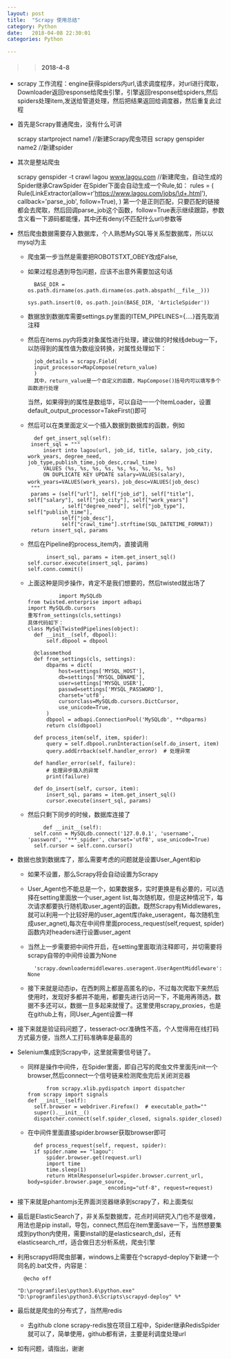 ```yaml
---
layout: post
title:  "Scrapy 使用总结"
category: Python
date:   2018-04-08 22:30:01
categories: Python

---
```

>> #### 2018-4-8
* scrapy 工作流程：engine获得spiders内url,请求调度程序，对url进行爬取，Downloader返回response给爬虫引擎，引擎返回response给spiders,然后spiders处理item,发送给管道处理，然后把结果返回给调度器，然后重复此过程
* 首先是Scrapy普通爬虫，没有什么可讲


    scrapy startproject name1 //新建Scrapy爬虫项目
    scrapy genspider name2 //新建spider
    

* 其次是整站爬虫
    
    
    scrapy genspider -t crawl lagou www.lagou.com //新建爬虫，自动生成的Spider继承CrawSpider
    在Spider下面会自动生成一个Rule,如：
        rules = (
        Rule(LinkExtractor(allow=r'https://www.lagou.com/jobs/\d+.html'), callback='parse_job', follow=True),
    )
    第一个是正则匹配，只要匹配的链接都会去爬取，然后回调parse_job这个函数，follow=True表示继续跟踪，参数含义看一下源码都能懂，其中还有deny(不匹配什么url)参数等
* 然后爬虫数据需要存入数据库，个人熟悉MySQL等关系型数据库，所以以mysql为主
    * 爬虫第一步当然是需要把ROBOTSTXT_OBEY改成False,
    * 如果过程总遇到导包问题，应该不出意外需要加这句话
    
            BASE_DIR = os.path.dirname(os.path.dirname(os.path.abspath(__file__)))

          sys.path.insert(0, os.path.join(BASE_DIR, 'ArticleSpider'))
    * 数据放到数据库需要settings.py里面的ITEM_PIPELINES={....}首先取消注释
    * 然后在items.py内将类对象属性进行处理，建议做的时候线debug一下，以防得到的属性值为数组没转换，对属性处理如下：
    
            job_details = scrapy.Field(
            input_processor=MapCompose(return_value)
            ) 
            其中，return_value是一个自定义的函数，MapCompose()括号内可以填写多个函数进行处理
        当然，如果得到的属性是数组华，可以自动一一个ItemLoader，设置default_output_processor=TakeFirst()即可
     * 然后可以在类里面定义一个插入数据到数据库的函数，例如
     
             def get_insert_sql(self):
            insert_sql = """
                insert into lagou(url, job_id, title, salary, job_city, work_years, degree_need, job_type,publish_time,job_desc,crawl_time)
                VALUES (%s, %s, %s, %s, %s, %s, %s, %s, %s)
                ON DUPLICATE KEY UPDATE salary=VALUES(salary), work_years=VALUES(work_years)，job_desc=VALUES(job_desc)
            """
            params = (self["url"], self["job_id"], self["title"], self["salary"], self["job_city"], self["work_years"]
                      , self["degree_need"], self["job_type"], self["publish_time"], 
                      self["job_desc"],
                      self["crawl_time"].strftime(SQL_DATETIME_FORMAT))
            return insert_sql, params
            
    * 然后在Pipeline的process_item内，直接调用
    
                insert_sql, params = item.get_insert_sql()
          self.cursor.execute(insert_sql, params)
          self.conn.commit()
          
    * 上面这种是同步操作，肯定不是我们想要的，然后twisted就出场了
    
                    import MySQLdb
          from twisted.enterprise import adbapi
          import MySQLdb.cursors
          重写from_settings(cls,settings)
          具体代码如下：
          class MySqlTwistedPipelines(object):
            def __init__(self, dbpool):
                self.dbpool = dbpool
        
            @classmethod
            def from_settings(cls, settings):
                dbparms = dict(
                    host=settings['MYSQL_HOST'],
                    db=settings['MYSQL_DBNAME'],
                    user=settings['MYSQL_USER'],
                    passwd=settings['MYSQL_PASSWORD'],
                    charset='utf8',
                    cursorclass=MySQLdb.cursors.DictCursor,
                    use_unicode=True,
                )
                dbpool = adbapi.ConnectionPool('MySQLdb', **dbparms)
                return cls(dbpool)
        
            def process_item(self, item, spider):
                query = self.dbpool.runInteraction(self.do_insert, item)
                query.addErrback(self.handler_error)  # 处理异常
        
            def handler_error(self, failure):
                # 处理异步插入的异常
                print(failure)
        
            def do_insert(self, cursor, item):
                insert_sql, params = item.get_insert_sql()
                cursor.execute(insert_sql, params)
    * 然后只剩下同步的时候，数据库连接了
        
               def __init__(self):
            self.conn = MySQLdb.connect('127.0.0.1', 'username', 'password', '***_spider', charset='utf8', use_unicode=True)
            self.cursor = self.conn.cursor()
            
* 数据也放到数据库了，那么需要考虑的问题就是设置User_Agent和ip
    * 如果不设置，那么Scrapy将会自动设置为Scrapy
    * User_Agent也不能总是一个，如果数据多，实时更换是有必要的，可以选择在setting里面放一个user_agent list,每次随机取，但是这种情况下，每次请求都要执行随机取user_agent的函数。既然Scrapy有Middlewares，就可以利用一个比较好用的user_agent库(fake_useragent，每次随机生成user_agnet),每次在中间件里面process_request(self,request, spider)函数内对headers进行设置user_agent

    * 当然上一步需要把中间件开启，在setting里面取消注释即可，并切需要将scrapy自带的中间件设置为None

            'scrapy.downloadermiddlewares.useragent.UserAgentMiddleware': None
        
    * 接下来就是动态ip，在西刺网上都是高匿名的ip，不过每次爬取下来然后使用时，发现好多都并不能用，都要先进行访问一下，不能用再筛选，数据不多还可以，数据一旦多起来就慢了。这里使用scrapy_proxies，也是在github上有，同User_Agent设置一样
    
* 接下来就是验证码问题了，tesseract-ocr准确性不高，个人觉得用在线打码方式最方便，当然人工打码准确率是最高的
* Selenium集成到Scrapy中，这里就需要信号链了。
    * 同样是操作中间件，在Spider里面，即自己写的爬虫文件里面先init一个browser,然后connect一个信号链来检测爬虫完后关闭浏览器
    
                from scrapy.xlib.pydispatch import dispatcher
          from scrapy import signals
          def __init__(self):
            self.browser = webdriver.Firefox()  # executable_path=""
            super().__init__()
            dispatcher.connect(self.spider_closed, signals.spider_closed)
    * 在中间件里面直接spider.browser获取browser即可
    
            def process_request(self, request, spider):
            if spider.name == "lagou":
                spider.browser.get(request.url)
                import time
                time.sleep(1)
                return HtmlResponse(url=spider.browser.current_url, body=spider.browser.page_source,
                                    encoding="utf-8", request=request)
* 接下来就是phantomjs无界面浏览器继承到scrapy了，和上面类似
* 最后是ElasticSearch了，非关系型数据库，花点时间研究入门也不是很难，用法也是pip install，导包，connect,然后在item里面save一下，当然想要集成到python内使用，需要install的是elasticsearch_dsl，还有elasticsearch_rtf，适合做日志分析系统，爬虫引擎
* 利用scrapyd将爬虫部署，windows上需要在个scrapyd-deploy下新建一个同名的.bat文件，内容是：
    
        @echo off
        
      "D:\programfiles\python3.6\python.exe" "D:\programfiles\python3.6\Scripts\scrapyd-deploy" %*
    
* 最后就是爬虫的分布式了，当然用redis
    * 去github clone scrapy-redis放在项目工程中，Spider继承RedisSpider就可以了，简单使用，github都有讲，主要是利调度处理url
* 如有问题，请指出，谢谢
